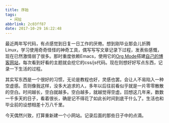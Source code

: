 ```yaml
---
title: 序始
tags: 
  - 闲扯
abbrlink: 2c03ff87
date: 2017-10-29 16:22:48
---
```


最近两年写代码，有点感觉到日复一日工作的厌倦。想到刚毕业那会儿折腾Linux，学习使用奇奇怪怪的神奇工具，偶写写写文章记录下过程，发表些感慨，现在已然激情弱了很多。那时重度依赖Emacs，使用它的[Org Mode](http://orgmode.org/)搭建[自己的博客网站](http://sydi.org)，每次看到好看的主题就会挖它的css/js代码。现在则想好好写点东西，记录一下生活的过程。

其实写东西是一个很好的习惯，无论是教程也好，灵感也罢。会让人不易陷入一种空虚感。否则像我这样，没多大追求的人，多年以后往前看似乎就是一片零零散散的空白。时间越长，空白就越多。空白越多，就越觉得空虚。回想这几年来，数数一千多天的日子，看着很长，确是记不得花了如此长时间到底干什么了。生活也和毕业前的设想相差十万八千里。

今天偶然兴致，打算重新建一个小网站。记录后面的那些日子中的点滴。
